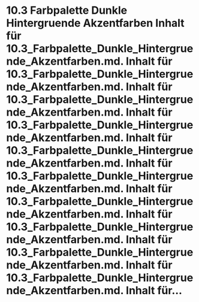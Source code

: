 # 10.3 Farbpalette Dunkle Hintergruende Akzentfarben Inhalt für 10.3_Farbpalette_Dunkle_Hintergruende_Akzentfarben.md. Inhalt für 10.3_Farbpalette_Dunkle_Hintergruende_Akzentfarben.md. Inhalt für 10.3_Farbpalette_Dunkle_Hintergruende_Akzentfarben.md. Inhalt für 10.3_Farbpalette_Dunkle_Hintergruende_Akzentfarben.md. Inhalt für 10.3_Farbpalette_Dunkle_Hintergruende_Akzentfarben.md. Inhalt für 10.3_Farbpalette_Dunkle_Hintergruende_Akzentfarben.md. Inhalt für 10.3_Farbpalette_Dunkle_Hintergruende_Akzentfarben.md. Inhalt für 10.3_Farbpalette_Dunkle_Hintergruende_Akzentfarben.md. Inhalt für 10.3_Farbpalette_Dunkle_Hintergruende_Akzentfarben.md. Inhalt für 10.3_Farbpalette_Dunkle_Hintergruende_Akzentfarben.md. Inhalt für...